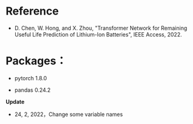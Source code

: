 # Reference

- D. Chen, W. Hong, and X. Zhou, "Transformer Network for Remaining Useful Life Prediction of Lithium-Ion Batteries", IEEE Access, 2022.

# Packages：

- pytorch 1.8.0

- pandas 0.24.2

**Update** 

- 24, 2, 2022，Change some variable names

